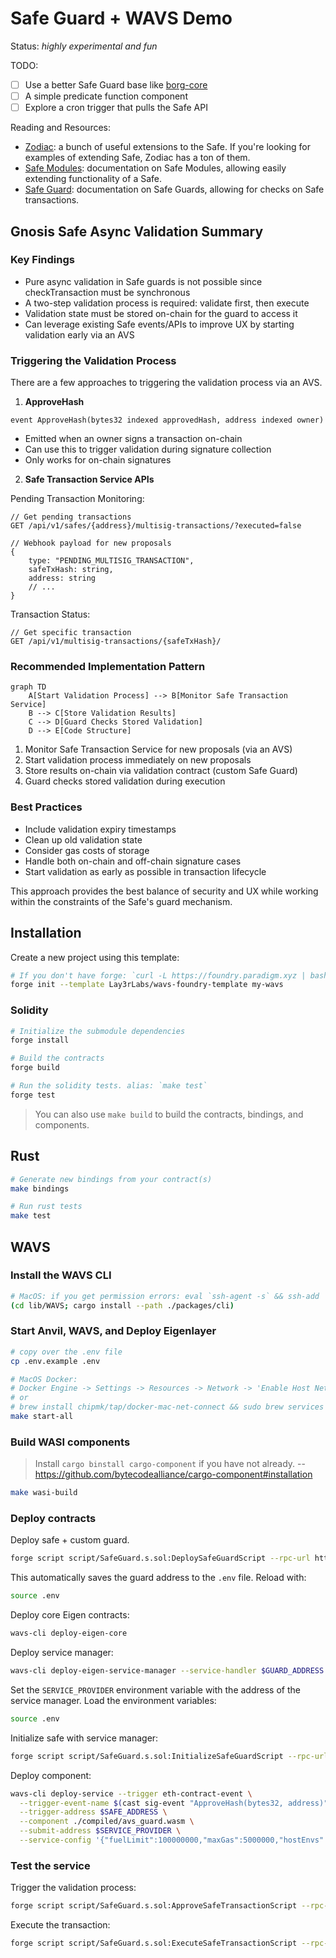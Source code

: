 # Safe Guard + WAVS Demo

Status: _highly experimental and fun_

TODO:
- [ ] Use a better Safe Guard base like [borg-core](https://github.com/MetaLex-Tech/borg-core)
- [ ] A simple predicate function component
- [ ] Explore a cron trigger that pulls the Safe API

Reading and Resources:
- [Zodiac](https://www.zodiac.wiki/documentation): a bunch of useful extensions to the Safe. If you're looking for examples of extending Safe, Zodiac has a ton of them.
- [Safe Modules](https://docs.safe.global/advanced/smart-account-modules): documentation on Safe Modules, allowing easily extending functionality of a Safe.
- [Safe Guard](https://docs.safe.global/advanced/smart-account-guards): documentation on Safe Guards, allowing for checks on Safe transactions.

## Gnosis Safe Async Validation Summary

### Key Findings
- Pure async validation in Safe guards is not possible since checkTransaction must be synchronous
- A two-step validation process is required: validate first, then execute
- Validation state must be stored on-chain for the guard to access it
- Can leverage existing Safe events/APIs to improve UX by starting validation early via an AVS

### Triggering the Validation Process

There are a few approaches to triggering the validation process via an AVS.

1. **ApproveHash**

```solidity
event ApproveHash(bytes32 indexed approvedHash, address indexed owner)
```
- Emitted when an owner signs a transaction on-chain
- Can use this to trigger validation during signature collection
- Only works for on-chain signatures


2. **Safe Transaction Service APIs**

Pending Transaction Monitoring:
```
// Get pending transactions
GET /api/v1/safes/{address}/multisig-transactions/?executed=false

// Webhook payload for new proposals
{
    type: "PENDING_MULTISIG_TRANSACTION",
    safeTxHash: string,
    address: string
    // ...
}
```

Transaction Status:
```
// Get specific transaction
GET /api/v1/multisig-transactions/{safeTxHash}/
```

### Recommended Implementation Pattern

```mermaid
graph TD
    A[Start Validation Process] --> B[Monitor Safe Transaction Service]
    B --> C[Store Validation Results]
    C --> D[Guard Checks Stored Validation]
    D --> E[Code Structure]
```

1. Monitor Safe Transaction Service for new proposals (via an AVS)
2. Start validation process immediately on new proposals
3. Store results on-chain via validation contract (custom Safe Guard)
4. Guard checks stored validation during execution

### Best Practices
- Include validation expiry timestamps
- Clean up old validation state
- Consider gas costs of storage
- Handle both on-chain and off-chain signature cases
- Start validation as early as possible in transaction lifecycle

This approach provides the best balance of security and UX while working within the constraints of the Safe's guard mechanism.

## Installation

Create a new project using this template:

```bash
# If you don't have forge: `curl -L https://foundry.paradigm.xyz | bash`
forge init --template Lay3rLabs/wavs-foundry-template my-wavs
```

### Solidity

```bash
# Initialize the submodule dependencies
forge install

# Build the contracts
forge build

# Run the solidity tests. alias: `make test`
forge test
```

> You can also use `make build` to build the contracts, bindings, and components.

## Rust

```bash
# Generate new bindings from your contract(s)
make bindings

# Run rust tests
make test
```

## WAVS

### Install the WAVS CLI

```bash
# MacOS: if you get permission errors: eval `ssh-agent -s` && ssh-add
(cd lib/WAVS; cargo install --path ./packages/cli)
```

### Start Anvil, WAVS, and Deploy Eigenlayer

```bash
# copy over the .env file
cp .env.example .env

# MacOS Docker:
# Docker Engine -> Settings -> Resources -> Network -> 'Enable Host Networking'
# or
# brew install chipmk/tap/docker-mac-net-connect && sudo brew services start chipmk/tap/docker-mac-net-connect
make start-all
```

### Build WASI components

> Install `cargo binstall cargo-component` if you have not already. -- https://github.com/bytecodealliance/cargo-component#installation

```bash
make wasi-build
```

### Deploy contracts

Deploy safe + custom guard.

``` bash
forge script script/SafeGuard.s.sol:DeploySafeGuardScript --rpc-url http://localhost:8545 --broadcast
```

This automatically saves the guard address to the `.env` file. Reload with:
``` bash
source .env
```

Deploy core Eigen contracts:

``` bash
wavs-cli deploy-eigen-core
```

Deploy service manager:

``` bash
wavs-cli deploy-eigen-service-manager --service-handler $GUARD_ADDRESS
```

Set the `SERVICE_PROVIDER` environment variable with the address of the service manager. Load the environment variables:

``` bash
source .env
```

Initialize safe with service manager:

``` bash
forge script script/SafeGuard.s.sol:InitializeSafeGuardScript --rpc-url http://localhost:8545 --broadcast
```

Deploy component:

``` bash
wavs-cli deploy-service --trigger eth-contract-event \
  --trigger-event-name $(cast sig-event "ApproveHash(bytes32, address)") \
  --trigger-address $SAFE_ADDRESS \
  --component ./compiled/avs_guard.wasm \
  --submit-address $SERVICE_PROVIDER \
  --service-config '{"fuelLimit":100000000,"maxGas":5000000,"hostEnvs":[],"kv":[],"workflowId":"default","componentId":"default"}'
```

### Test the service

Trigger the validation process:
```bash
forge script script/SafeGuard.s.sol:ApproveSafeTransactionScript --rpc-url http://localhost:8545 --broadcast
```

Execute the transaction:
```bash
forge script script/SafeGuard.s.sol:ExecuteSafeTransactionScript --rpc-url http://localhost:8545 --broadcast
```

